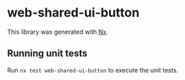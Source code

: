 # web-shared-ui-button

This library was generated with [Nx](https://nx.dev).

## Running unit tests

Run `nx test web-shared-ui-button` to execute the unit tests.
